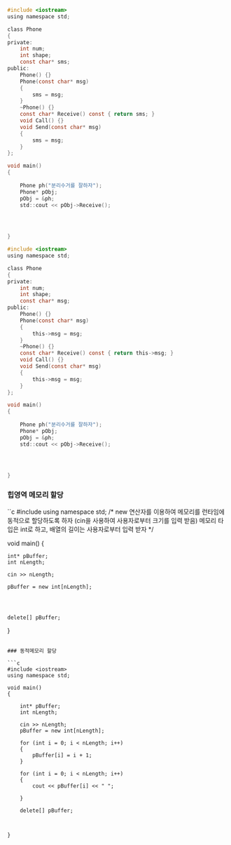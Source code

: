```c
#include <iostream>
using namespace std;

class Phone
{
private:
	int num;
	int shape;
	const char* sms;
public:
	Phone() {}
	Phone(const char* msg)
	{
		sms = msg;
	}
	~Phone() {}
	const char* Receive() const { return sms; }
	void Call() {}
	void Send(const char* msg)
	{
		sms = msg;
	}
};

void main()
{
	
	Phone ph("분리수거를 잘하자");
	Phone* pObj;
	pObj = &ph;
	std::cout << pObj->Receive();



	
}

```



```c
#include <iostream>
using namespace std;

class Phone
{
private:
	int num;
	int shape;
	const char* msg;
public:
	Phone() {}
	Phone(const char* msg)
	{
		this->msg = msg;
	}
	~Phone() {}
	const char* Receive() const { return this->msg; }
	void Call() {}
	void Send(const char* msg)
	{
		this->msg = msg;
	}
};

void main()
{
	
	Phone ph("분리수거를 잘하자");
	Phone* pObj;
	pObj = &ph;
	std::cout << pObj->Receive();



	
}
```

### 힙영역 메모리 할당

``c
#include <iostream>
using namespace std;
/*
new 연산자를 이용하여 메모리를 런타임에 동적으로 할당하도록 하자
(cin을 사용하여 사용자로부터 크기를 입력 받음)
메모리 타입은 int로 하고, 배열의 길이는 사용자로부터 입력 받자
*/


void main()
{
	
	int* pBuffer;
	int nLength;
	
	cin >> nLength;

	pBuffer = new int[nLength];
	



	delete[] pBuffer;


	
}
```

### 동적메모리 할당

```c
#include <iostream>
using namespace std;

void main()
{
	
	int* pBuffer;
	int nLength;
	
	cin >> nLength;
	pBuffer = new int[nLength];

	for (int i = 0; i < nLength; i++)
	{
		pBuffer[i] = i + 1;
	}

	for (int i = 0; i < nLength; i++)
	{
		cout << pBuffer[i] << " ";

	}
		
	delete[] pBuffer;


	
}
```
